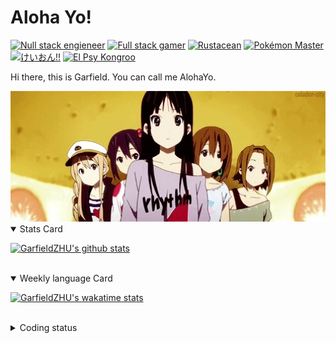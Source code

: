 # Aloha Yo!

[![Null stack engieneer](https://img.shields.io/badge/-Null_stack_engineer-a890f0)](https://github.com/GarfieldZHU)
[![Full stack gamer](https://img.shields.io/badge/-Full_stack_gamer-78c850)](https://steamcommunity.com/profiles/76561198092274492/)
[![Rustacean](https://img.shields.io/badge/-Rustacean-f74c00)](https://www.rust-lang.org/)
[![Pokémon Master](https://img.shields.io/badge/-Pokémon_Master-f8d030)](https://www.pokemon.com/us/pokedex/)
[![けいおん!!](https://img.shields.io/badge/-けいおん!!-f85888)](https://ja.wikipedia.org/wiki/%E6%94%BE%E8%AA%B2%E5%BE%8C%E3%83%86%E3%82%A3%E3%83%BC%E3%82%BF%E3%82%A4%E3%83%A0_(%E3%82%A2%E3%83%AB%E3%83%90%E3%83%A0))
[![El Psy Kongroo](https://img.shields.io/badge/-El_Psy_Kongroo-6890f0)](https://mzh.moegirl.org.cn/zh-hans/El_psy_congroo)


Hi there, this is Garfield. You can call me AlohaYo. 

<img width="640" src="https://raw.githubusercontent.com/GarfieldZHU/GarfieldZHU/master/assets/k-on-5.webp" />


<details open>
<summary>Stats Card</summary>
 
[![GarfieldZHU's github stats](https://github-readme-stats.vercel.app/api?username=GarfieldZHU&show_icons=true&theme=tokyonight)](https://github.com/anuraghazra/github-readme-stats)
 
</details>

<br/>

<details open>
<summary>Weekly language Card</summary>
 
[![GarfieldZHU's wakatime stats](https://github-readme-stats.vercel.app/api/wakatime?username=AlohaYo&theme=nightowl&layout=compact)](https://github.com/GarfieldZHU/GarfieldZHU)


<br/>

</details>

<details>

<summary>Coding status</summary>

<br/>

<!--START_SECTION:waka-->
**🐱 My GitHub Data** 

> 🏆 147 Contributions in the Year 2022
 > 
> 📦 499.0 kB Used in GitHub's Storage 
 > 
> 🚫 Not Opted to Hire
 > 
> 📜 65 Public Repositories 
 > 
> 🔑 36 Private Repositories  
 > 
**I'm an Early 🐤** 

```text
🌞 Morning    144 commits    ██████░░░░░░░░░░░░░░░░░░░   23.61% 
🌆 Daytime    176 commits    ███████░░░░░░░░░░░░░░░░░░   28.85% 
🌃 Evening    205 commits    ████████░░░░░░░░░░░░░░░░░   33.61% 
🌙 Night      85 commits     ███░░░░░░░░░░░░░░░░░░░░░░   13.93%

```


📊 **This Week I Spent My Time On** 

```text
💬 Programming Languages: 
TypeScript               14 hrs 50 mins      █████████████████░░░░░░░░   70.77% 
JSON                     2 hrs 15 mins       ██░░░░░░░░░░░░░░░░░░░░░░░   10.77% 
Java                     1 hr 48 mins        ██░░░░░░░░░░░░░░░░░░░░░░░   8.65% 
JavaScript               1 hr 13 mins        █░░░░░░░░░░░░░░░░░░░░░░░░   5.82% 
SCSS                     26 mins             ░░░░░░░░░░░░░░░░░░░░░░░░░   2.14%

🔥 Editors: 
VS Code                  19 hrs 5 mins       ██████████████████████░░░   91.0% 
IntelliJ                 1 hr 53 mins        ██░░░░░░░░░░░░░░░░░░░░░░░   9.0%

💻 Operating System: 
Mac                      19 hrs 5 mins       ██████████████████████░░░   91.0% 
Windows                  1 hr 53 mins        ██░░░░░░░░░░░░░░░░░░░░░░░   9.0%

```


 Last Updated on 07/03/2022 18:41:30 UTC
<!--END_SECTION:waka-->

</details>
